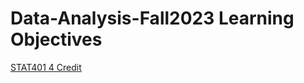 # Data-Analysis-Fall2023 Learning Objectives
 

[STAT401 4 Credit](https://pawar1550.wixsite.com/claflin-courses/copy-of-stat401-2)
